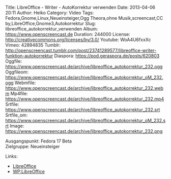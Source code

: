 Title: LibreOffice - Writer - AutoKorrektur verwenden
Date: 2013-04-06 20:11
Author: Heiko
Category: Video
Tags: Fedora,Gnome,Linux,Neueinsteiger,Ogg Theora,ohne Musik,screencast,CC by,LibreOffice,Gnome3,Autokorrektur
Slug: libreoffice_autokorrektur_verwenden
Album: https://www.openscreencast.de
Duration: 244000
License: http://creativecommons.org/licenses/by/3.0/
Youtube: WoA4U6fxxXc
Vimeo: 42894835
Tumblr: http://openscreencast.tumblr.com/post/23741289577/libreoffice-writer-funktion-autokorrektur
Diaspora: https://pod.geraspora.de/posts/620803
Oggfile: https://www.openscreencast.de/archive/libreoffice_autokorrektur_232.ogg
Oggfileom: https://www.openscreencast.de/archive/libreoffice_autokorrektur_oM_232.ogg
Webmfile: https://www.openscreencast.de/archive/libreoffice_autokorrektur_232.webm
Mp4file: https://www.openscreencast.de/archive/libreoffice_autokorrektur_232.mp4
Srtfile: https://www.openscreencast.de/archive/libreoffice_autokorrektur_232.srt
Srtfile_om: https://www.openscreencast.de/archive/libreoffice_autokorrektur_oM_232.srt
Image: https://www.openscreencast.de/archive/libreoffice_autokorrektur_232.png

Ausgangspunkt: Fedora 17 Beta  
Zielgruppe: Neueinsteiger  

Links:

  * [LibreOffice](http://de.libreoffice.org/hilfe-kontakt/handbuecher/ "Link zu LibreOffice" )
  * [WP:LibreOffice](http://de.wikipedia.org/wiki/Libreoffice "LibreOffice" )

